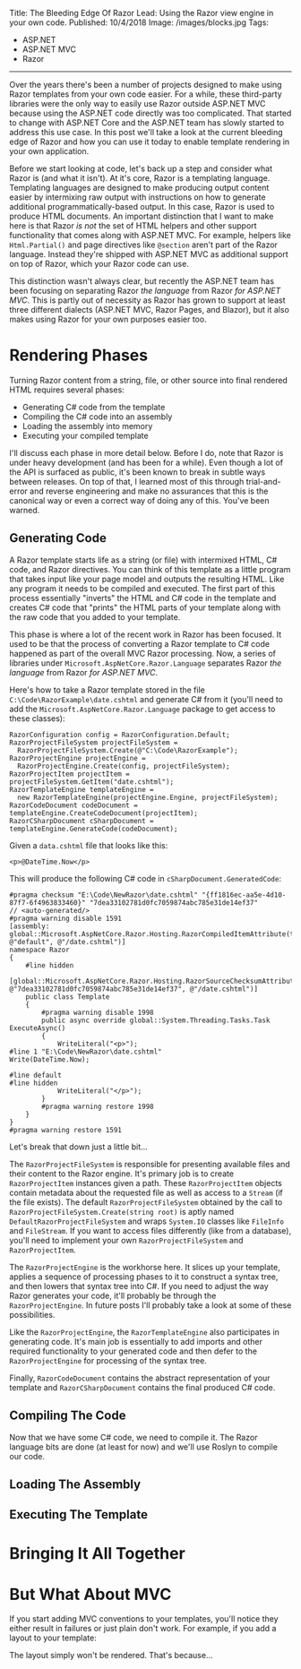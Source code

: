 Title: The Bleeding Edge Of Razor
Lead: Using the Razor view engine in your own code.
Published: 10/4/2018
Image: /images/blocks.jpg
Tags:
  - ASP.NET
  - ASP.NET MVC
  - Razor
---
Over the years there's been a number of projects designed to make using Razor templates from your own code easier. For a while, these third-party libraries were the only way to easily use Razor outside ASP.NET MVC because using the ASP.NET code directly was too complicated. That started to change with ASP.NET Core and the ASP.NET team has slowly started to address this use case. In this post we'll take a look at the current bleeding edge of Razor and how you can use it today to enable template rendering in your own application.

Before we start looking at code, let's back up a step and consider what Razor is (and what it isn't). At it's core, Razor is a templating language. Templating languages are designed to make producing output content easier by intermixing raw output with instructions on how to generate additional programmatically-based output. In this case, Razor is used to produce HTML documents. An important distinction that I want to make here is that Razor _is not_ the set of HTML helpers and other support functionality that comes along with ASP.NET MVC. For example, helpers like `Html.Partial()` and page directives like `@section` aren't part of the Razor language. Instead they're shipped with ASP.NET MVC as additional support on top of Razor, which your Razor code can use.

This distinction wasn't always clear, but recently the ASP.NET team has been focusing on separating Razor _the language_ from Razor _for ASP.NET MVC_. This is partly out of necessity as Razor has grown to support at least three different dialects (ASP.NET MVC, Razor Pages, and Blazor), but it also makes using Razor for your own purposes easier too.

# Rendering Phases

Turning Razor content from a string, file, or other source into final rendered HTML requires several phases:

* Generating C# code from the template
* Compiling the C# code into an assembly
* Loading the assembly into memory
* Executing your compiled template

I'll discuss each phase in more detail below. Before I do, note that Razor is under heavy development (and has been for a while). Even though a lot of the API is surfaced as public, it's been known to break in subtle ways between releases. On top of that, I learned most of this through trial-and-error and reverse engineering and make no assurances that this is the canonical way or even a correct way of doing any of this. You've been warned.

## Generating Code

A Razor template starts life as a string (or file) with intermixed HTML, C# code, and Razor directives. You can think of this template as a little program that takes input like your page model and outputs the resulting HTML. Like any program it needs to be compiled and executed. The first part of this process essentially "inverts" the HTML and C# code in the template and creates C# code that "prints" the HTML parts of your template along with the raw code that you added to your template.

This phase is where a lot of the recent work in Razor has been focused. It used to be that the process of converting a Razor template to C# code happened as part of the overall MVC Razor processing. Now, a series of libraries under `Microsoft.AspNetCore.Razor.Language` separates Razor _the language_ from Razor _for ASP.NET MVC_.

Here's how to take a Razor template stored in the file `C:\Code\RazorExample\date.cshtml` and generate C# from it (you'll need to add the `Microsoft.AspNetCore.Razor.Language` package to get access to these classes):

```
RazorConfiguration config = RazorConfiguration.Default;
RazorProjectFileSystem projectFileSystem =
  RazorProjectFileSystem.Create(@"C:\Code\RazorExample");
RazorProjectEngine projectEngine =
  RazorProjectEngine.Create(config, projectFileSystem);
RazorProjectItem projectItem = projectFileSystem.GetItem("date.cshtml");
RazorTemplateEngine templateEngine =
  new RazorTemplateEngine(projectEngine.Engine, projectFileSystem);
RazorCodeDocument codeDocument = templateEngine.CreateCodeDocument(projectItem);
RazorCSharpDocument cSharpDocument = templateEngine.GenerateCode(codeDocument);         
```

Given a `data.cshtml` file that looks like this:

```
<p>@DateTime.Now</p>
```

This will produce the following C# code in `cSharpDocument.GeneratedCode`:

```
#pragma checksum "E:\Code\NewRazor\date.cshtml" "{ff1816ec-aa5e-4d10-87f7-6f4963833460}" "7dea33102781d0fc7059874abc785e31de14ef37"
// <auto-generated/>
#pragma warning disable 1591
[assembly: global::Microsoft.AspNetCore.Razor.Hosting.RazorCompiledItemAttribute(typeof(Razor.Template), @"default", @"/date.cshtml")]
namespace Razor
{
    #line hidden
    [global::Microsoft.AspNetCore.Razor.Hosting.RazorSourceChecksumAttribute(@"SHA1", @"7dea33102781d0fc7059874abc785e31de14ef37", @"/date.cshtml")]
    public class Template
    {
        #pragma warning disable 1998
        public async override global::System.Threading.Tasks.Task ExecuteAsync()
        {
            WriteLiteral("<p>");
#line 1 "E:\Code\NewRazor\date.cshtml"
Write(DateTime.Now);

#line default
#line hidden
            WriteLiteral("</p>");
        }
        #pragma warning restore 1998
    }
}
#pragma warning restore 1591
```

Let's break that down just a little bit...

The `RazorProjectFileSystem` is responsible for presenting available files and their content to the Razor engine. It's primary job is to create `RazorProjectItem` instances given a path. These `RazorProjectItem` objects contain metadata about the requested file as well as access to a `Stream` (if the file exists). The default `RazorProjectFileSystem` obtained by the call to `RazorProjectFileSystem.Create(string root)` is aptly named `DefaultRazorProjectFileSystem` and wraps `System.IO` classes like `FileInfo` and `FileStream`. If you want to access files differently (like from a database), you'll need to implement your own `RazorProjectFileSystem` and `RazorProjectItem`.

The `RazorProjectEngine` is the workhorse here. It slices up your template, applies a sequence of processing phases to it to construct a syntax tree, and then lowers that syntax tree into C#. If you need to adjust the way Razor generates your code, it'll probably be through the `RazorProjectEngine`. In future posts I'll probably take a look at some of these possibilities.

Like the `RazorProjectEngine`, the `RazorTemplateEngine` also participates in generating code. It's main job is essentially to add imports and other required functionality to your generated code and then defer to the `RazorProjectEngine` for processing of the syntax tree.

Finally, `RazorCodeDocument` contains the abstract representation of your template and `RazorCSharpDocument` contains the final produced C# code.

## Compiling The Code

Now that we have some C# code, we need to compile it. The Razor language bits are done (at least for now) and we'll use Roslyn to compile our code.

## Loading The Assembly

## Executing The Template

# Bringing It All Together

# But What About MVC

If you start adding MVC conventions to your templates, you'll notice they either result in failures or just plain don't work. For example, if you add a layout to your template:

The layout simply won't be rendered. That's because...